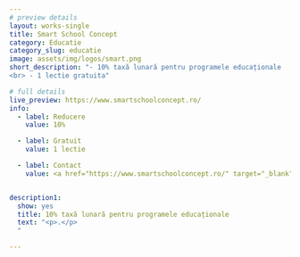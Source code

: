 ```yaml
---
# preview details
layout: works-single
title: Smart School Concept
category: Educatie
category_slug: educatie
image: assets/img/logos/smart.png
short_description: "- 10% taxă lunară pentru programele educaționale
<br> - 1 lectie gratuita"

# full details
live_preview: https://www.smartschoolconcept.ro/
info:
  - label: Reducere
    value: 10%

  - label: Gratuit
    value: 1 lectie

  - label: Contact
    value: <a href="https://www.smartschoolconcept.ro/" target="_blank">Website</a>


description1:
  show: yes
  title: 10% taxă lunară pentru programele educaționale
  text: "<p>.</p>
  "

---
```

